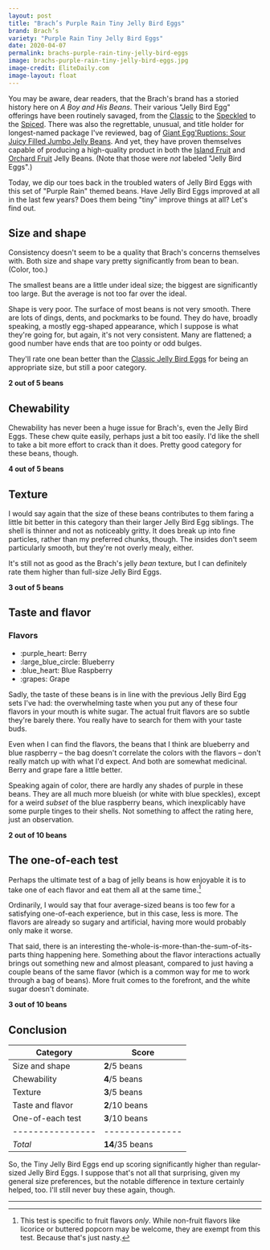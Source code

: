 ```yaml
---
layout: post
title: "Brach’s Purple Rain Tiny Jelly Bird Eggs"
brand: Brach’s
variety: "Purple Rain Tiny Jelly Bird Eggs"
date: 2020-04-07
permalink: brachs-purple-rain-tiny-jelly-bird-eggs
image: brachs-purple-rain-tiny-jelly-bird-eggs.jpg
image-credit: EliteDaily.com
image-layout: float
---
```



You may be aware, dear readers, that the Brach's brand has a storied history
here on <cite>A Boy and His Beans</cite>.
Their various "Jelly Bird Egg" offerings have been routinely savaged, from the
[Classic](/brachs-classic-jelly-bird-eggs) to the
[Speckled](/brachs-speckled-jelly-bird-eggs) to the
[Spiced](/brachs-spiced-jelly-bird-eggs).
There was also the regrettable, unusual, and
title holder for longest-named package I've reviewed, bag of
[Giant Egg'Ruptions: Sour Juicy Filled Jumbo Jelly Beans](/brachs-giant-egg-ruptions).
And yet, they have proven themselves capable of producing a high-quality product
in both the [Island Fruit](/brachs-island-fruit-jelly-beans) and
[Orchard Fruit](/brachs-orchard-fruit-jelly-beans) Jelly Beans.
(Note that those were _not_ labeled "Jelly Bird Eggs".)

Today, we dip our toes back in the troubled waters of Jelly Bird Eggs
with this set of "Purple Rain" themed beans.
Have Jelly Bird Eggs improved at all in the last few years?
Does them being "tiny" improve things at all?
Let's find out.


## Size and shape

Consistency doesn't seem to be a quality that Brach's concerns themselves with.
Both size and shape vary pretty significantly from bean to bean. (Color, too.)

The smallest beans are a little under ideal size;
the biggest are significantly too large.
But the average is not too far over the ideal.

Shape is very poor. The surface of most beans is not very smooth.
There are lots of dings, dents, and pockmarks to be found.
They do have, broadly speaking, a mostly egg-shaped appearance,
which I suppose is what they're going for, but again,
it's not very consistent.
Many are flattened; a good number have ends that are too pointy or odd bulges.

They'll rate one bean better than the
[Classic Jelly Bird Eggs](/brachs-classic-jelly-bird-eggs)
for being an appropriate size, but still a poor category.

**2 out of 5 beans**


## Chewability

Chewability has never been a huge issue for Brach's, even the Jelly Bird Eggs.
These chew quite easily, perhaps just a bit too easily.
I'd like the shell to take a bit more effort to crack than it does.
Pretty good category for these beans, though.

**4 out of 5 beans**


## Texture

I would say again that the size of these beans contributes to them faring
a little bit better in this category than their larger Jelly Bird Egg siblings.
The shell is thinner and not as noticeably gritty.
It does break up into fine particles, rather than my preferred chunks, though.
The insides don't seem particularly smooth,
but they're not overly mealy, either.

It's still not as good as the Brach's jelly _bean_ texture,
but I can definitely rate them higher than full-size Jelly Bird Eggs.

**3 out of 5 beans**


## Taste and flavor

<div class="inset">
    <h3>Flavors</h3>
    <ul class="emoji-list">
        <li>:purple_heart: Berry</li>
        <li>:large_blue_circle: Blueberry</li>
        <li>:blue_heart: Blue Raspberry</li>
        <li>:grapes: Grape</li>
    </ul>
</div>

Sadly, the taste of these beans is in line with
the previous Jelly Bird Egg sets I've had:
the overwhelming taste when you
put any of these four flavors in your mouth is white sugar.
The actual fruit flavors are so subtle they're barely there.
You really have to search for them with your taste buds.

Even when I can find the flavors, the beans that I think are blueberry
and blue raspberry – the bag doesn't correlate the colors with the flavors –
don't really match up with what I'd expect.
And both are somewhat medicinal.
Berry and grape fare a little better.

Speaking again of color, there are hardly any shades of purple in these beans.
They are all much more blueish (or white with blue speckles),
except for a weird _subset_ of the blue raspberry beans,
which inexplicably have some purple tinges to their shells.
Not something to affect the rating here, just an observation.

**2 out of 10 beans**


## The one-of-each test

Perhaps the ultimate test of a bag of jelly beans is how enjoyable it is
to take one of each flavor and eat them all at the same time.[^1]

Ordinarily, I would say that four average-sized beans is too few
for a satisfying one-of-each experience,
but in this case, less is more.
The flavors are already so sugary and artificial,
having more would probably only make it worse.

That said, there is an interesting the-whole-is-more-than-the-sum-of-its-parts
thing happening here.
Something about the flavor interactions actually brings out something new and
almost pleasant, compared to just having a couple beans of the same flavor
(which is a common way for me to work through a bag of beans).
More fruit comes to the forefront, and the white sugar doesn't dominate.

**3 out of 10 beans**


## Conclusion

Category         | Score
---------------- | ---------------
Size and shape   | **2**/5 beans
Chewability      | **4**/5 beans
Texture          | **3**/5 beans
Taste and flavor | **2**/10 beans
One-of-each test | **3**/10 beans
---------------- | ---------------
_Total_          | **14**/35 beans

So, the Tiny Jelly Bird Eggs end up scoring significantly higher
than regular-sized Jelly Bird Eggs.
I suppose that's not all that surprising,
given my general size preferences,
but the notable difference in texture certainly helped, too.
I'll still never buy these again, though.


---

[^1]: This test is specific to fruit flavors _only_. While non-fruit flavors like licorice or buttered popcorn may be welcome, they are exempt from this test. Because that's just nasty.

